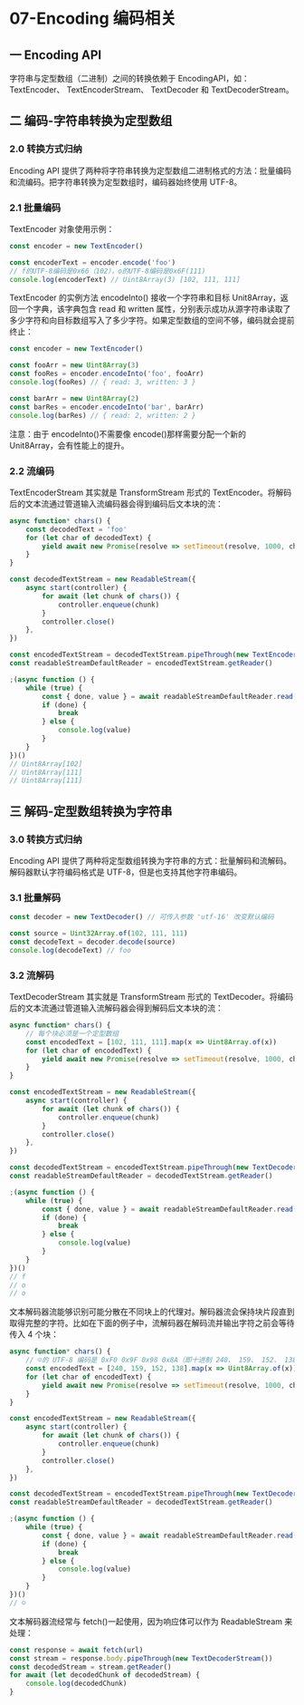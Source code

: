 # 07-Encoding 编码相关

## 一 Encoding API

字符串与定型数组（二进制）之间的转换依赖于 EncodingAPI，如：TextEncoder、 TextEncoderStream、 TextDecoder 和 TextDecoderStream。

## 二 编码-字符串转换为定型数组

### 2.0 转换方式归纳

Encoding API 提供了两种将字符串转换为定型数组二进制格式的方法：批量编码和流编码。把字符串转换为定型数组时，编码器始终使用 UTF-8。

### 2.1 批量编码

TextEncoder 对象使用示例：

```js
const encoder = new TextEncoder()

const encoderText = encoder.encode('foo')
// f的UTF-8编码是0x66（102），o的UTF-8编码是0x6F(111)
console.log(encoderText) // Uint8Array(3) [102, 111, 111]
```

TextEncoder 的实例方法 encodeInto() 接收一个字符串和目标 Unit8Array，返回一个字典，该字典包含 read 和 written 属性，分别表示成功从源字符串读取了多少字符和向目标数组写入了多少字符。如果定型数组的空间不够，编码就会提前终止：

```js
const encoder = new TextEncoder()

const fooArr = new Uint8Array(3)
const fooRes = encoder.encodeInto('foo', fooArr)
console.log(fooRes) // { read: 3, written: 3 }

const barArr = new Uint8Array(2)
const barRes = encoder.encodeInto('bar', barArr)
console.log(barRes) // { read: 2, written: 2 }
```

注意：由于 encodeInto()不需要像 encode()那样需要分配一个新的 Unit8Array，会有性能上的提升。

### 2.2 流编码

TextEncoderStream 其实就是 TransformStream 形式的 TextEncoder。将解码后的文本流通过管道输入流编码器会得到编码后文本块的流：

```js
async function* chars() {
    const decodedText = 'foo'
    for (let char of decodedText) {
        yield await new Promise(resolve => setTimeout(resolve, 1000, char))
    }
}

const decodedTextStream = new ReadableStream({
    async start(controller) {
        for await (let chunk of chars()) {
            controller.enqueue(chunk)
        }
        controller.close()
    },
})

const encodedTextStream = decodedTextStream.pipeThrough(new TextEncoderStream())
const readableStreamDefaultReader = encodedTextStream.getReader()

;(async function () {
    while (true) {
        const { done, value } = await readableStreamDefaultReader.read()
        if (done) {
            break
        } else {
            console.log(value)
        }
    }
})()
// Uint8Array[102]
// Uint8Array[111]
// Uint8Array[111]
```

## 三 解码-定型数组转换为字符串

### 3.0 转换方式归纳

Encoding API 提供了两种将定型数组转换为字符串的方式：批量解码和流解码。解码器默认字符编码格式是 UTF-8，但是也支持其他字符串编码。

### 3.1 批量解码

```js
const decoder = new TextDecoder() // 可传入参数 'utf-16' 改变默认编码

const source = Uint32Array.of(102, 111, 111)
const decodeText = decoder.decode(source)
console.log(decodeText) // foo
```

### 3.2 流解码

TextDecoderStream 其实就是 TransformStream 形式的 TextDecoder。将编码后的文本流通过管道输入流解码器会得到解码后文本块的流：

```js
async function* chars() {
    // 每个块必须是一个定型数组
    const encodedText = [102, 111, 111].map(x => Uint8Array.of(x))
    for (let char of encodedText) {
        yield await new Promise(resolve => setTimeout(resolve, 1000, char))
    }
}

const encodedTextStream = new ReadableStream({
    async start(controller) {
        for await (let chunk of chars()) {
            controller.enqueue(chunk)
        }
        controller.close()
    },
})

const decodedTextStream = encodedTextStream.pipeThrough(new TextDecoderStream())
const readableStreamDefaultReader = decodedTextStream.getReader()

;(async function () {
    while (true) {
        const { done, value } = await readableStreamDefaultReader.read()
        if (done) {
            break
        } else {
            console.log(value)
        }
    }
})()
// f
// o
// o
```

文本解码器流能够识别可能分散在不同块上的代理对。解码器流会保持块片段直到取得完整的字符。比如在下面的例子中，流解码器在解码流并输出字符之前会等待传入 4 个块：

```js
async function* chars() {
    // ☺的 UTF-8 编码是 0xF0 0x9F 0x98 0x8A（即十进制 240、 159、 152、 138）
    const encodedText = [240, 159, 152, 138].map(x => Uint8Array.of(x))
    for (let char of encodedText) {
        yield await new Promise(resolve => setTimeout(resolve, 1000, char))
    }
}

const encodedTextStream = new ReadableStream({
    async start(controller) {
        for await (let chunk of chars()) {
            controller.enqueue(chunk)
        }
        controller.close()
    },
})

const decodedTextStream = encodedTextStream.pipeThrough(new TextDecoderStream())
const readableStreamDefaultReader = decodedTextStream.getReader()

;(async function () {
    while (true) {
        const { done, value } = await readableStreamDefaultReader.read()
        if (done) {
            break
        } else {
            console.log(value)
        }
    }
})()
// ☺
```

文本解码器流经常与 fetch()一起使用，因为响应体可以作为 ReadableStream 来处理：

```js
const response = await fetch(url)
const stream = response.body.pipeThrough(new TextDecoderStream())
const decodedStream = stream.getReader()
for await (let decodedChunk of decodedStream) {
    console.log(decodedChunk)
}
```
